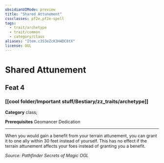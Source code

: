```yaml
---
obsidianUIMode: preview
title: "Shared Attunement"
cssclasses: pf2e,pf2e-spell
tags:
  - trait/archetype
  - trait/common
  - category/class
aliases: "Item.c3S3eZcK3H4DC8tX"
license: OGL
---
```

# Shared Attunement
## Feat 4
### [[cool folder/Important stuff/Bestiary/zz_traits/archetype]]

**Category** class; 



**Prerequisites** Geomancer Dedication
* * *
When you would gain a benefit from your terrain attunement, you can grant it to one ally within 30 feet instead of yourself. This has no effect if the terrain attunement affects your foes instead of granting you a benefit.

*Source: Pathfinder Secrets of Magic*
*OGL*